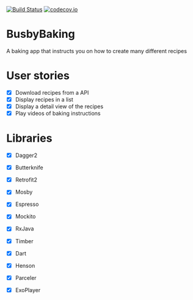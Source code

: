 [![Build Status](https://travis-ci.org/steve1rm/BusbyBaking.svg?branch=develop)](https://travis-ci.org/steve1rm/BusbyBaking)
[![codecov.io](https://codecov.io/gh/steve1rm/BusbyBaking/coverage.svg?branch=master)](https://codecov.io/gh/steve1rm/BusbyBaking/branch/master)

# BusbyBaking
A baking app that instructs you on how to create many different recipes

# User stories
* [X] Download recipes from a API
* [X] Display recipes in a list
* [X] Display a detail view of the recipes
* [X] Play videos of baking instructions

# Libraries
* [X] Dagger2
* [X] Butterknife
* [X] Retrofit2
* [X] Mosby
* [X] Espresso
* [X] Mockito
* [X] RxJava
* [X] Timber
* [X] Dart
* [X] Henson
* [X] Parceler
* [X] ExoPlayer

